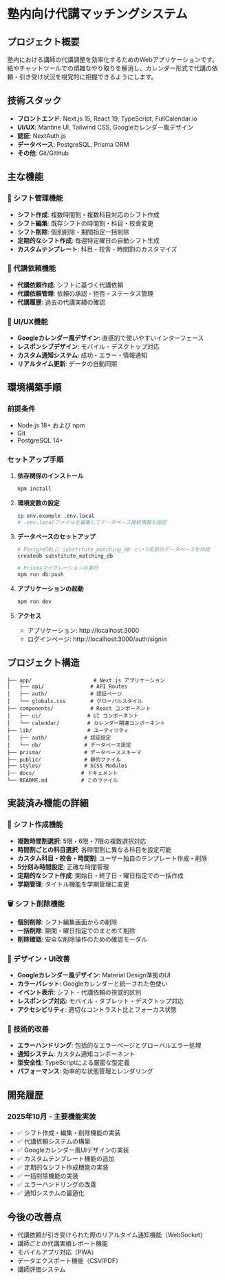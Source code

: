 # 塾内向け代講マッチングシステム

## プロジェクト概要
塾内における講師の代講調整を効率化するためのWebアプリケーションです。紙やチャットツールでの煩雑なやり取りを解消し、カレンダー形式で代講の依頼・引き受け状況を視覚的に把握できるようにします。

## 技術スタック
- **フロントエンド**: Next.js 15, React 19, TypeScript, FullCalendar.io
- **UI/UX**: Mantine UI, Tailwind CSS, Googleカレンダー風デザイン
- **認証**: NextAuth.js
- **データベース**: PostgreSQL, Prisma ORM
- **その他**: Git/GitHub

## 主な機能

### 📅 シフト管理機能
- **シフト作成**: 複数時間割・複数科目対応のシフト作成
- **シフト編集**: 既存シフトの時間割・科目・校舎変更
- **シフト削除**: 個別削除・期間指定一括削除
- **定期的なシフト作成**: 毎週特定曜日の自動シフト生成
- **カスタムテンプレート**: 科目・校舎・時間割のカスタマイズ

### 🔄 代講依頼機能
- **代講依頼作成**: シフトに基づく代講依頼
- **代講依頼管理**: 依頼の承認・拒否・ステータス管理
- **代講履歴**: 過去の代講実績の確認

### 🎨 UI/UX機能
- **Googleカレンダー風デザイン**: 直感的で使いやすいインターフェース
- **レスポンシブデザイン**: モバイル・デスクトップ対応
- **カスタム通知システム**: 成功・エラー・情報通知
- **リアルタイム更新**: データの自動同期

## 環境構築手順

### 前提条件
- Node.js 18+ および npm
- Git
- PostgreSQL 14+

### セットアップ手順

1. **依存関係のインストール**
   ```bash
   npm install
   ```

2. **環境変数の設定**
   ```bash
   cp env.example .env.local
   # .env.localファイルを編集してデータベース接続情報を設定
   ```

3. **データベースのセットアップ**
   ```bash
   # PostgreSQLに substitute_matching_db という名前のデータベースを作成
   createdb substitute_matching_db
   
   # Prismaマイグレーションの実行
   npm run db:push
   ```

4. **アプリケーションの起動**
   ```bash
   npm run dev
   ```

5. **アクセス**
   - アプリケーション: http://localhost:3000
   - ログインページ: http://localhost:3000/auth/signin

## プロジェクト構造
```
├── app/                    # Next.js アプリケーション
│   ├── api/               # API Routes
│   ├── auth/              # 認証ページ
│   └── globals.css        # グローバルスタイル
├── components/            # React コンポーネント
│   ├── ui/               # UI コンポーネント
│   └── calendar/         # カレンダー関連コンポーネント
├── lib/                  # ユーティリティ
│   ├── auth/            # 認証設定
│   └── db/              # データベース設定
├── prisma/              # データベーススキーマ
├── public/              # 静的ファイル
├── styles/              # SCSS Modules
├── docs/               # ドキュメント
└── README.md           # このファイル
```

## 実装済み機能の詳細

### 🎯 シフト作成機能
- **複数時間割選択**: 5限・6限・7限の複数選択対応
- **時間割ごとの科目選択**: 各時間割に異なる科目を設定可能
- **カスタム科目・校舎・時間割**: ユーザー独自のテンプレート作成・削除
- **5分刻み時間設定**: 正確な時間管理
- **定期的なシフト作成**: 開始日・終了日・曜日指定での一括作成
- **学期管理**: タイトル機能を学期管理に変更

### 🗑️ シフト削除機能
- **個別削除**: シフト編集画面からの削除
- **一括削除**: 期間・曜日指定でのまとめて削除
- **削除確認**: 安全な削除操作のための確認モーダル

### 🎨 デザイン・UI改善
- **Googleカレンダー風デザイン**: Material Design準拠のUI
- **カラーパレット**: Googleカレンダーと統一された色使い
- **イベント表示**: シフト・代講依頼の視覚的区別
- **レスポンシブ対応**: モバイル・タブレット・デスクトップ対応
- **アクセシビリティ**: 適切なコントラスト比とフォーカス状態

### 🔧 技術的改善
- **エラーハンドリング**: 包括的なエラーページとグローバルエラー処理
- **通知システム**: カスタム通知コンポーネント
- **型安全性**: TypeScriptによる厳密な型定義
- **パフォーマンス**: 効率的な状態管理とレンダリング

## 開発履歴

### 2025年10月 - 主要機能実装
- ✅ シフト作成・編集・削除機能の実装
- ✅ 代講依頼システムの構築
- ✅ Googleカレンダー風UIデザインの実装
- ✅ カスタムテンプレート機能の追加
- ✅ 定期的なシフト作成機能の実装
- ✅ 一括削除機能の実装
- ✅ エラーハンドリングの改善
- ✅ 通知システムの最適化

## 今後の改善点
- 代講依頼が引き受けられた際のリアルタイム通知機能（WebSocket）
- 講師ごとの代講実績レポート機能
- モバイルアプリ対応（PWA）
- データエクスポート機能（CSV/PDF）
- 講師評価システム
